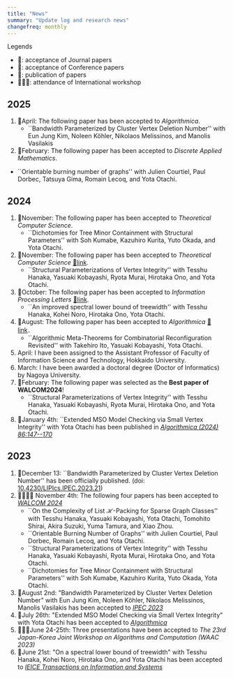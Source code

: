 ```yaml
---
title: "News"
summary: "Update log and research news"
changefreq: monthly
---
```


Legends
- 📕: acceptance of Journal papers
- 📘: acceptance of Conference papers
- 📖: publication of papers
- 🧑‍🤝‍🧑: attendance of International workshop

## 2025 
1. 📕April: The following paper has been accepted to _Algorithmica_.
	- ``Bandwidth Parameterized by Cluster Vertex Deletion Number'' 
	 with Eun Jung Kim, Noleen Köhler, Nikolaos Melissinos, and Manolis Vasilakis
1. 📕February: The following paper has been accepted to _Discrete Applied Mathematics_.
  - ``Orientable burning number of graphs'' with Julien Courtiel, Paul Dorbec, Tatsuya Gima, Romain Lecoq, and Yota Otachi.

## 2024
1. 📕November: The following paper has been accepted to _Theoretical Computer Science_.
	- ``Dichotomies for Tree Minor Containment with Structural Parameters'' with Soh Kumabe, Kazuhiro Kurita, Yuto Okada, and Yota Otachi.
1. 📕November: The following paper has been accepted to _Theoretical Computer Science_  [📕link](https://doi.org/10.1016/j.tcs.2024.114954).
	- ``Structural Parameterizations of Vertex Integrity'' with Tesshu Hanaka, Yasuaki Kobayashi, Ryota Murai, Hirotaka Ono, and Yota Otachi.
1. 📕October: The following paper has been accepted to _Information Processing Letters_ [📕link](https://doi.org/10.1016/j.ipl.2024.106536).
   - ``An improved spectral lower bound of treewidth'' with Tesshu Hanaka, Kohei Noro, Hirotaka Ono, Yota Otachi.
1. 📕August: The following paper has been accepted to _Algorithmica_ [📕link](https://doi.org/10.1007/s00453-024-01261-0)．
	-	``Algorithmic Meta-Theorems for Combinatorial Reconfiguration Revisited''  with Takehiro Ito, Yasuaki Kobayashi, Yota Otachi.
1. April: I have been assigned to the Assistant Professor of Faculty of Information Science and Technology, Hokkaido University.
1. March: I have been awarded a doctoral degree (Doctor of Informatics) by Nagoya University.
1. 🎉February: The following paper was selected as the **Best paper of WALCOM2024**!
   - ``Structural Parameterizations of Vertex Integrity'' with Tesshu Hanaka, Yasuaki Kobayashi, Ryota Murai, Hirotaka Ono, and Yota Otachi. 
1. 📖January 4th: ``Extended MSO Model Checking via Small Vertex Integrity'' with Yota Otachi has been published in [_Algorithmica (2024) 86:147--170_](https://doi.org/10.1007/s00453-023-01161-9)

## 2023
1. 📖December 13: ``Bandwidth Parameterized by Cluster Vertex Deletion Number'' has been officially published. (doi: [10.4230/LIPIcs.IPEC.2023.21](https://doi.org/10.4230/LIPIcs.IPEC.2023.21))
1. 📘📘📘📘 November 4th: The following four papers has been accepted to [_WALCOM 2024_](https://www.kono.cis.iwate-u.ac.jp/~yamanaka/walcom2024/) 
	- ``On the Complexity of List $\mathcal H$-Packing for Sparse Graph Classes'' with Tesshu Hanaka, Yasuaki Kobayashi, Yota Otachi, Tomohito Shirai, Akira Suzuki, Yuma Tamura, and Xiao Zhou.
	- ``Orientable Burning Number of Graphs'' with Julien Courtiel, Paul Dorbec, Romain Lecoq, and Yota Otachi.
	- ``Structural Parameterizations of Vertex Integrity'' with Tesshu Hanaka, Yasuaki Kobayashi, Ryota Murai, Hirotaka Ono, and Yota Otachi.
	- ``Dichotomies for Tree Minor Containment with Structural Parameters'' with Soh Kumabe, Kazuhiro Kurita, Yuto Okada, Yota Otachi.
1. 📘August 2nd: "Bandwidth Parameterized by Cluster Vertex Deletion Number" 
	 with Eun Jung Kim, Noleen Köhler, Nikolaos Melissinos, Manolis Vasilakis has been accepted to [_IPEC 2023_](https://algo-conference.org/2023/ipec/)
1. 📕July 26th: "Extended MSO Model Checking via Small Vertex Integrity" with Yota Otachi has been accepted to [_Algorithmica_](https://www.springer.com/journal/453)
1. 🧑‍🤝‍🧑June 24-25th: Three presentations have been accepted to _The 23rd Japan-Korea Joint Workshop on Algorithms and Computation (WAAC 2023)_
1. 📕June 21st: "On a spectral lower bound of treewidth" with Tesshu Hanaka, Kohei Noro, Hirotaka Ono, and Yota Otachi
	has been accepted to [_IEICE Transactions on Information and Systems_](https://search.ieice.org/iss/index.html)